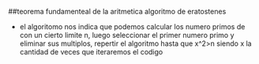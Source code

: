 ##teorema fundamenteal de la aritmetica
algoritmo de eratostenes
- el algoritomo nos indica que podemos calcular los numero primos de con un cierto limite n, luego seleccionar el primer numero primo y eliminar sus multiplos, repertir el algoritmo hasta que x^2>n siendo x la cantidad de veces que iteraremos el codigo 
